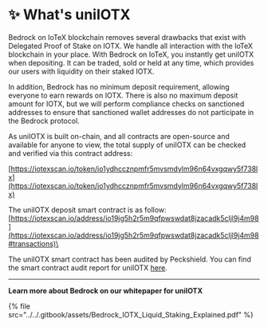# ✨ What's uniIOTX

Bedrock on IoTeX blockchain removes several drawbacks that exist with Delegated Proof of Stake on IOTX. We handle all interaction with the IoTeX blockchain in your place. With Bedrock on IoTeX, you instantly get uniIOTX when depositing. It can be traded, sold or held at any time, which provides our users with liquidity on their staked IOTX.

In addition, Bedrock has no minimum deposit requirement, allowing everyone to earn rewards on IOTX. There is also no maximum deposit amount for IOTX, but we will perform compliance checks on sanctioned addresses to ensure that sanctioned wallet addresses do not participate in the Bedrock protocol.

As uniIOTX is built on-chain, and all contracts are open-source and available for anyone to view, the total supply of uniIOTX can be checked and verified via this contract address:&#x20;

[https://iotexscan.io/token/io1ydhccznpmfr5mvsmdylm96n64vxgqwy5f738lx](https://iotexscan.io/token/io1ydhccznpmfr5mvsmdylm96n64vxgqwy5f738lx)

The uniIOTX deposit smart contract is as follow:  [https://iotexscan.io/address/io19jg5h2r5m9qfpwswdat8jzacadk5cljl9j4m98](https://iotexscan.io/address/io19jg5h2r5m9qfpwswdat8jzacadk5cljl9j4m98#transactions)\


The uniIOTX smart contract has been audited by Peckshield. You can find the smart contract audit report for uniIOTX [here](https://github.com/RockX-SG/uniiotx/blob/main/docs/PeckShield-Audit-Report-RockXStaking-IOTEX-v1.0.pdf).

***

**Learn more about Bedrock on our whitepaper for uniIOTX**

{% file src="../../.gitbook/assets/Bedrock_IOTX_Liquid_Staking_Explained.pdf" %}
